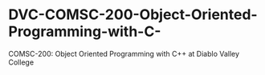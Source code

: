 # DVC-COMSC-200-Object-Oriented-Programming-with-C-
COMSC-200: Object Oriented Programming with C++ at Diablo Valley College
